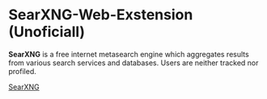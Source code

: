 # SearXNG-Web-Exstension (Unoficiall)
**SearXNG** is a free internet metasearch engine which aggregates results from various search services and databases. Users are neither tracked nor profiled. 

<a href="https://github.com/searxng/searxng">SearXNG</a>
